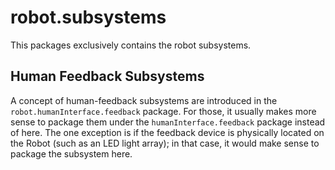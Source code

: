# robot.subsystems

This packages exclusively contains the robot subsystems.

## Human Feedback Subsystems

A concept of human-feedback subsystems are introduced in the `robot.humanInterface.feedback` package. For those, it
usually makes more sense to package them under the `humanInterface.feedback` package instead of here. The one
exception is if the feedback device is physically located on the Robot (such as an LED light array); in that case,
it would make sense to package the subsystem here.

